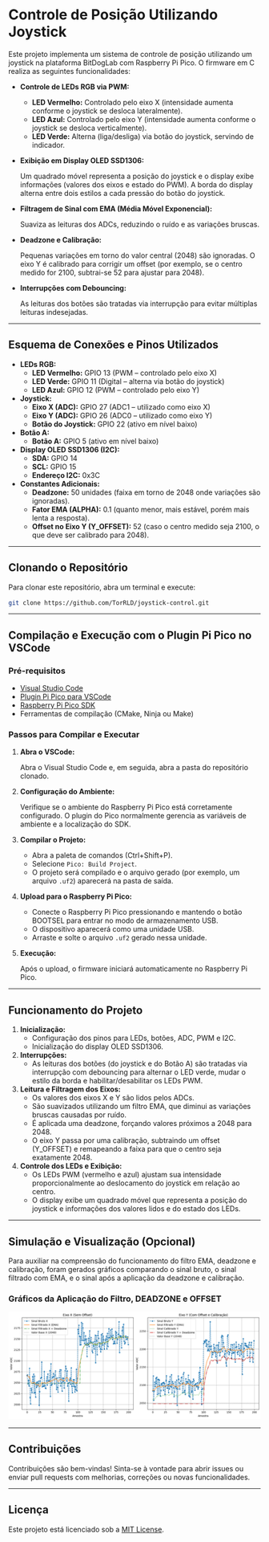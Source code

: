 # Controle de Posição Utilizando Joystick

Este projeto implementa um sistema de controle de posição utilizando um joystick na plataforma BitDogLab com Raspberry Pi Pico. O firmware em C realiza as seguintes funcionalidades:

* **Controle de LEDs RGB via PWM:**

  * **LED Vermelho:** Controlado pelo eixo X (intensidade aumenta conforme o joystick se desloca lateralmente).
  * **LED Azul:** Controlado pelo eixo Y (intensidade aumenta conforme o joystick se desloca verticalmente).
  * **LED Verde:** Alterna (liga/desliga) via botão do joystick, servindo de indicador.
* **Exibição em Display OLED SSD1306:**

  Um quadrado móvel representa a posição do joystick e o display exibe informações (valores dos eixos e estado do PWM). A borda do display alterna entre dois estilos a cada pressão do botão do joystick.
* **Filtragem de Sinal com EMA (Média Móvel Exponencial):**

  Suaviza as leituras dos ADCs, reduzindo o ruído e as variações bruscas.
* **Deadzone e Calibração:**

  Pequenas variações em torno do valor central (2048) são ignoradas. O eixo Y é calibrado para corrigir um offset (por exemplo, se o centro medido for 2100, subtrai-se 52 para ajustar para 2048).
* **Interrupções com Debouncing:**

  As leituras dos botões são tratadas via interrupção para evitar múltiplas leituras indesejadas.

---

## Esquema de Conexões e Pinos Utilizados

* **LEDs RGB:**
  * **LED Vermelho:** GPIO 13 (PWM – controlado pelo eixo X)
  * **LED Verde:** GPIO 11 (Digital – alterna via botão do joystick)
  * **LED Azul:** GPIO 12 (PWM – controlado pelo eixo Y)
* **Joystick:**
  * **Eixo X (ADC):** GPIO 27 (ADC1 – utilizado como eixo X)
  * **Eixo Y (ADC):** GPIO 26 (ADC0 – utilizado como eixo Y)
  * **Botão do Joystick:** GPIO 22 (ativo em nível baixo)
* **Botão A:**
  * **Botão A:** GPIO 5 (ativo em nível baixo)
* **Display OLED SSD1306 (I2C):**
  * **SDA:** GPIO 14
  * **SCL:** GPIO 15
  * **Endereço I2C:** 0x3C
* **Constantes Adicionais:**
  * **Deadzone:** 50 unidades (faixa em torno de 2048 onde variações são ignoradas).
  * **Fator EMA (ALPHA):** 0.1 (quanto menor, mais estável, porém mais lenta a resposta).
  * **Offset no Eixo Y (Y_OFFSET):** 52 (caso o centro medido seja 2100, o que deve ser calibrado para 2048).

---

## Clonando o Repositório

Para clonar este repositório, abra um terminal e execute:

```bash
git clone https://github.com/TorRLD/joystick-control.git
```

---

## Compilação e Execução com o Plugin Pi Pico no VSCode

### Pré-requisitos

* [Visual Studio Code](https://code.visualstudio.com/)
* [Plugin Pi Pico para VSCode](https://marketplace.visualstudio.com/items?itemName=ms-vscode.vscode-pico)
* [Raspberry Pi Pico SDK](https://github.com/raspberrypi/pico-sdk)
* Ferramentas de compilação (CMake, Ninja ou Make)

### Passos para Compilar e Executar

1. **Abra o VSCode:**

   Abra o Visual Studio Code e, em seguida, abra a pasta do repositório clonado.
2. **Configuração do Ambiente:**

   Verifique se o ambiente do Raspberry Pi Pico está corretamente configurado. O plugin do Pico normalmente gerencia as variáveis de ambiente e a localização do SDK.
3. **Compilar o Projeto:**

   * Abra a paleta de comandos (Ctrl+Shift+P).
   * Selecione `Pico: Build Project`.
   * O projeto será compilado e o arquivo gerado (por exemplo, um arquivo `.uf2`) aparecerá na pasta de saída.
4. **Upload para o Raspberry Pi Pico:**

   * Conecte o Raspberry Pi Pico pressionando e mantendo o botão BOOTSEL para entrar no modo de armazenamento USB.
   * O dispositivo aparecerá como uma unidade USB.
   * Arraste e solte o arquivo `.uf2` gerado nessa unidade.
5. **Execução:**

   Após o upload, o firmware iniciará automaticamente no Raspberry Pi Pico.

---

## Funcionamento do Projeto

1. **Inicialização:**
   * Configuração dos pinos para LEDs, botões, ADC, PWM e I2C.
   * Inicialização do display OLED SSD1306.
2. **Interrupções:**
   * As leituras dos botões (do joystick e do Botão A) são tratadas via interrupção com debouncing para alternar o LED verde, mudar o estilo da borda e habilitar/desabilitar os LEDs PWM.
3. **Leitura e Filtragem dos Eixos:**
   * Os valores dos eixos X e Y são lidos pelos ADCs.
   * São suavizados utilizando um filtro EMA, que diminui as variações bruscas causadas por ruído.
   * É aplicada uma deadzone, forçando valores próximos a 2048 para 2048.
   * O eixo Y passa por uma calibração, subtraindo um offset (Y_OFFSET) e remapeando a faixa para que o centro seja exatamente 2048.
4. **Controle dos LEDs e Exibição:**
   * Os LEDs PWM (vermelho e azul) ajustam sua intensidade proporcionalmente ao deslocamento do joystick em relação ao centro.
   * O display exibe um quadrado móvel que representa a posição do joystick e informações dos valores lidos e do estado dos LEDs.

---

## Simulação e Visualização (Opcional)

Para auxiliar na compreensão do funcionamento do filtro EMA, deadzone e calibração, foram gerados gráficos comparando o sinal bruto, o sinal filtrado com EMA, e o sinal após a aplicação da deadzone e calibração.

### Gráficos da Aplicação do Filtro, DEADZONE e OFFSET

![1739907226027](image/readme/1739907226027.png)

---

## Contribuições

Contribuições são bem-vindas! Sinta-se à vontade para abrir issues ou enviar pull requests com melhorias, correções ou novas funcionalidades.

---

## Licença

Este projeto está licenciado sob a [MIT License](LICENSE).
